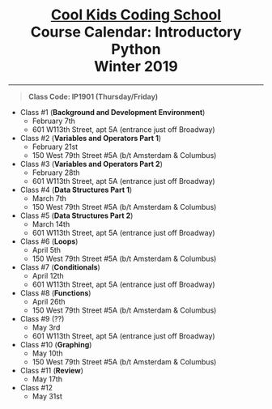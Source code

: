 # <center>[**Cool Kids Coding School**](http://www.coolkidscodingschool.com)<br>Course Calendar: **Introductory Python**<br>  Winter 2019
---
> **Class Code: IP1901 (Thursday/Friday)**
+ Class #1 (**Background and Development Environment**)
  + February 7th
  + 601 W113th Street, apt 5A (entrance just off Broadway)
+ Class #2 (**Variables and Operators Part 1**)
  + February 21st
  + 150 West 79th Street #5A (b/t Amsterdam & Columbus) 
+ Class #3 (**Variables and Operators Part 2**)
  + February 28th
  + 601 W113th Street, apt 5A (entrance just off Broadway)
+ Class #4 (**Data Structures Part 1**)
  + March 7th
  + 150 West 79th Street #5A (b/t Amsterdam & Columbus) 
+ Class #5 (**Data Structures Part 2**)
  + March 14th
  + 601 W113th Street, apt 5A (entrance just off Broadway)
+ Class #6 (**Loops**)
  + April 5th
  + 150 West 79th Street #5A (b/t Amsterdam & Columbus) 
+ Class #7 (**Conditionals**)
  + April 12th
  + 601 W113th Street, apt 5A (entrance just off Broadway)
+ Class #8 (**Functions**)
  + April 26th
  + 150 West 79th Street #5A (b/t Amsterdam & Columbus) 
+ Class #9 (??)
  + May 3rd
  + 601 W113th Street, apt 5A (entrance just off Broadway)
+ Class #10 (**Graphing**)
  + May 10th
  + 150 West 79th Street #5A (b/t Amsterdam & Columbus) 
+ Class #11 (**Review**)
  + May 17th
+ Class #12
  + May 31st

